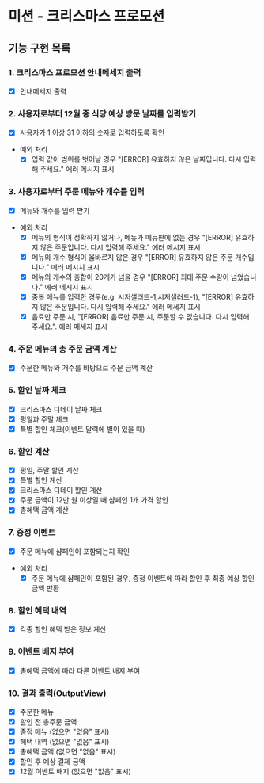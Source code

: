 # 미션 - 크리스마스 프로모션

## 기능 구현 목록

### 1. 크리스마스 프로모션 안내메세지 출력
  - [x] 안내메세지 출력

### 2. 사용자로부터 12월 중 식당 예상 방문 날짜를 입력받기
  - [x] 사용자가 1 이상 31 이하의 숫자로 입력하도록 확인

  - 예외 처리
    - [x] 입력 값이 범위를 벗어날 경우 "[ERROR] 유효하지 않은 날짜입니다. 다시 입력해 주세요." 에러 메시지 표시

### 3. 사용자로부터 주문 메뉴와 개수를 입력
  - [x] 메뉴와 개수를 입력 받기

  - 예외 처리
    - [x] 메뉴의 형식이 정확하지 않거나, 메뉴가 메뉴판에 없는 경우 "[ERROR] 유효하지 않은 주문입니다. 다시 입력해 주세요." 에러 메시지 표시
    - [x] 메뉴의 개수 형식이 옳바르지 않은 경우 "[ERROR] 유효하지 않은 주문 개수입니다." 에러 메시지 표시
    - [x] 메뉴의 개수의 총합이 20개가 넘을 경우 "[ERROR] 최대 주문 수량이 넘었습니다." 에러 메시지 표시
    - [x] 중복 메뉴를 입력한 경우(e.g. 시저샐러드-1,시저샐러드-1), "[ERROR] 유효하지 않은 주문입니다. 다시 입력해 주세요." 에러 메세지 표시
    - [x] 음료만 주문 시, "[ERROR] 음료만 주문 시, 주문할 수 없습니다. 다시 입력해 주세요.". 에러 메세지 표시

### 4. 주문 메뉴의 총 주문 금액 계산
  - [x] 주문한 메뉴와 개수를 바탕으로 주문 금액 계산

### 5. 할인 날짜 체크
  - [x] 크리스마스 디데이 날짜 체크
  - [x] 평일과 주말 체크
  - [x] 특별 할인 체크(이벤트 달력에 별이 있을 때)

### 6. 할인 계산
  - [x] 평일, 주말 할인 계산
  - [x] 특별 할인 계산
  - [x] 크리스마스 디데이 할인 계산
  - [x] 주문 금액이 12만 원 이상일 때 샴페인 1개 가격 할인
  - [x] 총혜택 금액 계산

### 7. 증정 이벤트
  - [x] 주문 메뉴에 샴페인이 포함되는지 확인

  - 예외 처리
    - [x] 주문 메뉴에 샴페인이 포함된 경우, 증정 이벤트에 따라 할인 후 최종 예상 할인 금액 반환

### 8. 할인 혜택 내역
  - [x] 각종 할인 혜택 받은 정보 계산

### 9. 이벤트 배지 부여
  - [x] 총혜택 금액에 따라 다른 이벤트 배지 부여

### 10. 결과 출력(OutputView)
  - [x] 주문한 메뉴
  - [x] 할인 전 총주문 금액
  - [x] 증정 메뉴 (없으면 "없음" 표시)
  - [x] 혜택 내역 (없으면 "없음" 표시)
  - [x] 총혜택 금액 (없으면 "없음" 표시)
  - [x] 할인 후 예상 결제 금액
  - [x] 12월 이벤트 배지 (없으면 "없음" 표시)
